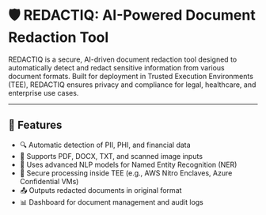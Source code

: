 # 🛡️ REDACTIQ: AI-Powered Document Redaction Tool

REDACTIQ is a secure, AI-driven document redaction tool designed to automatically detect and redact sensitive information from various document formats. Built for deployment in Trusted Execution Environments (TEE), REDACTIQ ensures privacy and compliance for legal, healthcare, and enterprise use cases.

---

## 🚀 Features

- 🔍 Automatic detection of PII, PHI, and financial data
- 📄 Supports PDF, DOCX, TXT, and scanned image inputs
- 🧠 Uses advanced NLP models for Named Entity Recognition (NER)
- 🔐 Secure processing inside TEE (e.g., AWS Nitro Enclaves, Azure Confidential VMs)
- 📤 Outputs redacted documents in original format
- 📊 Dashboard for document management and audit logs
